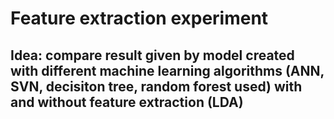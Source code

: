 # Feature extraction experiment

## Idea: compare result given by model created with different machine learning algorithms (ANN, SVN, decisiton tree, random forest used) with and without feature extraction (LDA) 

